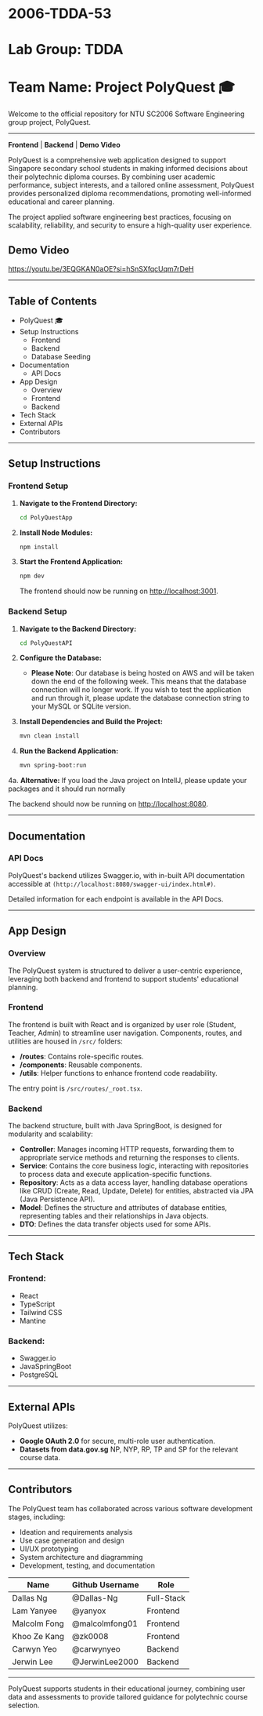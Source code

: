 # 2006-TDDA-53  

# Lab Group: TDDA

# Team Name: Project PolyQuest 🎓
Welcome to the official repository for NTU SC2006 Software Engineering group project, PolyQuest.

---

**Frontend** | **Backend** | **Demo Video**

PolyQuest is a comprehensive web application designed to support Singapore secondary school students in making informed decisions about their polytechnic diploma courses. By combining user academic performance, subject interests, and a tailored online assessment, PolyQuest provides personalized diploma recommendations, promoting well-informed educational and career planning.

The project applied software engineering best practices, focusing on scalability, reliability, and security to ensure a high-quality user experience.

## Demo Video
https://youtu.be/3EQGKAN0aOE?si=hSnSXfqcUqm7rDeH

---

## Table of Contents
- PolyQuest 🎓
- Setup Instructions
  - Frontend
  - Backend
  - Database Seeding
- Documentation
  - API Docs
- App Design
  - Overview
  - Frontend
  - Backend
- Tech Stack
- External APIs
- Contributors

---

## Setup Instructions

### Frontend Setup

1. **Navigate to the Frontend Directory:**
   ```bash
   cd PolyQuestApp
   ```

2. **Install Node Modules:**
   ```bash
   npm install
   ```

3. **Start the Frontend Application:**
   ```bash
   npm dev
   ```

   The frontend should now be running on [http://localhost:3001](http://localhost:3001).

### Backend Setup

1. **Navigate to the Backend Directory:**
   ```bash
   cd PolyQuestAPI
   ```

2. **Configure the Database:**
   - **Please Note**: Our database is being hosted on AWS and will be taken down the end of the following week. This means that the database connection will no longer work. If you wish to test the application and run through it, please update the database connection string to your MySQL or SQLite version.

3. **Install Dependencies and Build the Project:**
   ```bash
   mvn clean install
   ```

4. **Run the Backend Application:**
   ```bash
   mvn spring-boot:run
   ```

4a. **Alternative:** If you load the Java project on IntellJ, please update your packages and it should run normally

   The backend should now be running on [http://localhost:8080](http://localhost:8080).


---

## Documentation

### API Docs
PolyQuest's backend utilizes Swagger.io, with in-built API documentation accessible at `(http://localhost:8080/swagger-ui/index.html#)`.



Detailed information for each endpoint is available in the API Docs.

---

## App Design

### Overview
The PolyQuest system is structured to deliver a user-centric experience, leveraging both backend and frontend to support students' educational planning.

### Frontend 
The frontend is built with React and is organized by user role (Student, Teacher, Admin) to streamline user navigation. Components, routes, and utilities are housed in `/src/` folders:
- **/routes**: Contains role-specific routes.
- **/components**: Reusable components.
- **/utils**: Helper functions to enhance frontend code readability.

The entry point is `/src/routes/_root.tsx`.

### Backend
The backend structure, built with Java SpringBoot, is designed for modularity and scalability:

- **Controller**: Manages incoming HTTP requests, forwarding them to appropriate service methods and returning the responses to clients.
- **Service**: Contains the core business logic, interacting with repositories to process data and execute application-specific functions.
- **Repository**: Acts as a data access layer, handling database operations like CRUD (Create, Read, Update, Delete) for entities, abstracted via JPA (Java Persistence API).
- **Model**: Defines the structure and attributes of database entities, representing tables and their relationships in Java objects.
- **DTO**: Defines the data transfer objects used for some APIs.

---


## Tech Stack

### Frontend:
- React
- TypeScript
- Tailwind CSS
- Mantine

### Backend:
- Swagger.io
- JavaSpringBoot
- PostgreSQL

---

## External APIs
PolyQuest utilizes:
- **Google OAuth 2.0** for secure, multi-role user authentication.
- **Datasets from data.gov.sg** NP, NYP, RP, TP and SP for the relevant course data.

---

## Contributors

The PolyQuest team has collaborated across various software development stages, including:
- Ideation and requirements analysis
- Use case generation and design
- UI/UX prototyping
- System architecture and diagramming
- Development, testing, and documentation

| Name            | Github Username | Role       |
|-----------------|-----------------|------------|
| Dallas Ng       | @Dallas-Ng      | Full-Stack |
| Lam Yanyee      | @yanyox         | Frontend   |
| Malcolm Fong    | @malcolmfong01  | Frontend   |
| Khoo Ze Kang    | @zk0008         | Frontend   |
| Carwyn Yeo      | @carwynyeo      | Backend    |
| Jerwin Lee      | @JerwinLee2000  | Backend    |

---

PolyQuest supports students in their educational journey, combining user data and assessments to provide tailored guidance for polytechnic course selection.
